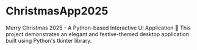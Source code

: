 # ChristmasApp2025
Merry Christmas 2025 - A Python-based Interactive UI Application 🎄  This project demonstrates an elegant and festive-themed desktop application built using Python's tkinter library.
